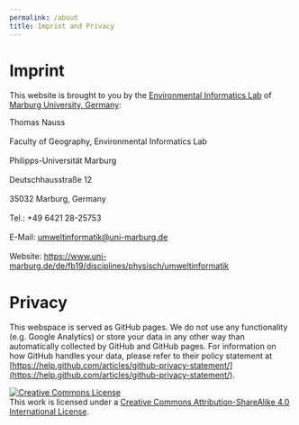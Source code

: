 ```yaml
---
permalink: /about
title: Imprint and Privacy
---
```

# Imprint
This website is brought to you by the [Environmental Informatics Lab](https://www.uni-marburg.de/de/fb19/disciplines/physisch/umweltinformatik) of [Marburg University, Germany](https://www.uni-marburg.de/de):

Thomas Nauss<br>  
Faculty of Geography, Environmental Informatics Lab<br>  
Philipps-Universität Marburg<br>  
Deutschhausstraße 12<br>  
35032 Marburg, Germany<br>  
Tel.: +49 6421 28-25753<br>  
E-Mail: umweltinformatik@uni-marburg.de<br>   
Website: https://www.uni-marburg.de/de/fb19/disciplines/physisch/umweltinformatik 

# Privacy 
This webspace is served as GitHub pages. We do not use any functionality (e.g. Google Analytics) or store your data in any other way than automatically collected by GitHub and GitHub pages. For information on how GitHub handles your data, please refer to their policy statement at [https://help.github.com/articles/github-privacy-statement/](https://help.github.com/articles/github-privacy-statement/).

<a rel="license" href="http://creativecommons.org/licenses/by-sa/4.0/"><img alt="Creative Commons License" style="border-width:0" src="https://i.creativecommons.org/l/by-sa/4.0/88x31.png" /></a><br />This work is licensed under a <a rel="license" href="http://creativecommons.org/licenses/by-sa/4.0/">Creative Commons Attribution-ShareAlike 4.0 International License</a>.
